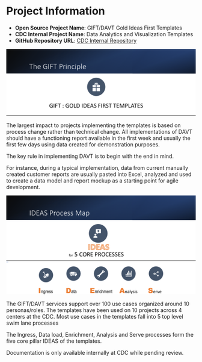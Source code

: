 
# Project Information

- **Open Source Project Name**: GIFT/DAVT Gold Ideas First Templates
- **CDC Internal Project Name**: Data Analytics and Visualization Templates
- **GitHub Repository URL**: [CDC Internal Repository](https://github.com/cdcgov/davt)

![The GIFT Principle](_images/slide13.png "The GIFT Principle")

The largest impact to projects implementing the templates is based on process change rather than technical change. All implementations
of DAVT should have a functioning report available in the first week and usually the first few days using data created for demonstration purposes.

The key rule in implementing DAVT is to begin with the end in mind.

For instance, during a typical implementation, data from current manually created customer reports are usually pasted into Excel, analyzed and used to create a data model and report mockup as a starting point for agile development.

![IDEAS Process Map](_images/slide15.png "IDEAS Process Map")

The GIFT/DAVT services support over 100 use cases organized around 10 personas/roles. The templates have been used on 10 projects across 4 centers at the CDC. Most use cases in the templates fall into 5 top level swim lane processes

The Ingress, Data load, Enrichment, Analysis and Serve processes form the five core pillar IDEAS of the templates.

Documentation is only available internally at CDC while pending review.
